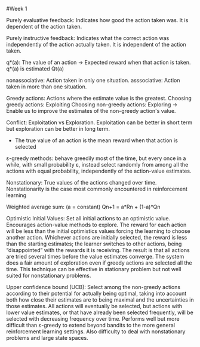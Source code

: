#Week 1

Purely evaluative feedback: Indicates how good the action taken was. It is
dependent of the action taken.

Purely instructive feedback: Indicates what the correct action was independently
of the action actually taken. It is independent of the action taken.

q*(a): The value of an action -> Expected reward when that action is taken.
q*(a) is estimated Qt(a)

nonassociative: Action taken in only one situation.
asssociative: Action taken in more than one situation.

Greedy actions: Actions where the estimate value is the greatest.
Choosing greedy actions: Exploiting
Choosing non-greedy actions: Exploring -> Enable us to improve the estimates
of the non-greedy action's value.

Conflict: Exploitation vs Exploration.
Exploitation can be better in short term but exploration can be better in long
term.

- The true value of an action is the mean reward when that action is selected

ε-greedy methods: behave greedily most of the time, but every once in a while,
with small probability ε, instead select randomly from among all the actions
with equal probability, independently of the action-value estimates.

Nonstationary: True values of the actions changed over time.
Nonstationarity is the case most commonly encountered in reinforcement learning

Weighted average sum: (a = constant)
Qn+1 = a*Rn + (1-a)*Qn

Optimistic Initial Values: Set all initial actions to an optimistic value.
Encourages action-value methods to explore. The reward for each action will be
less than the initial optimistics values forcing the learning to choose another
action. Whichever actions are initially selected, the reward is less than the
starting estimates; the learner switches to other actions, being “disappointed”
with the rewards it is receiving. The result is that all actions are tried
several times before the value estimates converge. The system does a fair amount
of exploration even if greedy actions are selected all the time.
This technique can be effective in stationary problem but not well suited for
nonstationary problems.

Upper confidence bound (UCB):
Select among the non-greedy actions according to their potential for actually
being optimal, taking into account both how close their estimates are to being
maximal and the uncertainties in those estimates.
All actions will eventually be selected, but actions with lower value estimates,
or that have already been selected frequently, will be selected with decreasing
frequency over time.
Performs well but more difficult than ε-greedy to extend beyond bandits to the
more general reinforcement learning settings.
Also difficulty to deal with nonstationary problems and large state spaces.
